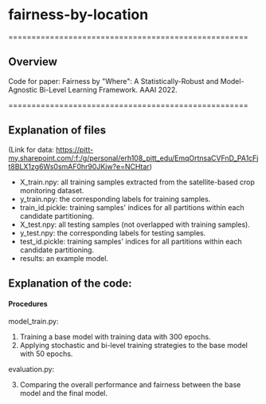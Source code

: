 # fairness-by-location

====================================================
## Overview
Code for paper: Fairness by "Where": A Statistically-Robust and Model-Agnostic Bi-Level Learning Framework. AAAI 2022.


====================================================
## Explanation of files 
(Link for data: https://pitt-my.sharepoint.com/:f:/g/personal/erh108_pitt_edu/EmqOrtnsaCVFnD_PA1cFjt8BLX1zg6Ws0smAF0hr90JKjw?e=NCHtar)

* X_train.npy: all training samples extracted from the satellite-based crop monitoring dataset.
* y_train.npy: the corresponding labels for training samples.
* train_id.pickle: training samples' indices for all partitions within each candidate partitioning.
* X_test.npy: all testing samples (not overlapped with training samples).
* y_test.npy: the corresponding labels for testing samples.
* test_id.pickle: training samples' indices for all partitions within each candidate partitioning.
* results: an example model.

## Explanation of the code:

#### Procedures

model_train.py:
1. Training a base model with training data with 300 epochs.
2. Applying stochastic and bi-level training strategies to the base model with 50 epochs.

evaluation.py:

3. Comparing the overall performance and fairness between the base model and the final model.
